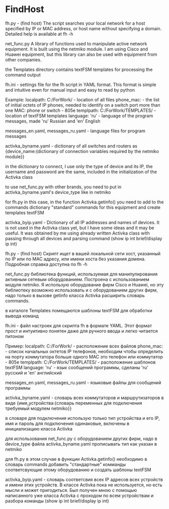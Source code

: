 # FindHost

fh.py - (find host) The script searches your local network for a host specified by IP or MAC address, or host name without specifying a domain.
Detailed help is available at fh -h

net_func.py A library of functions used to manipulate active network equipment. It is built using the netmiko module. I am using Cisco and Huawei equipment, but this library can also be used with equipment from other companies. 

the Templates directory contains textFSM templates for processing the command output

fh.ini - settings file for the fh script in YAML format. This format is simple and intuitive even for manual input and easy to read by python

Example:
	localpath: C:/ForWork/ - location of all files
	phone_mac: - the list of initial octets of IP phones, needed to identify on a switch port more than one MAC: phone or switch
	- 805e
	templpath: C:/ForWork/TEMPLATES/ - location of textFSM templates
	language: 'ru' - language of the program messages, made 'ru' Russian and 'en' English

messages_en.yaml, messages_ru.yaml - language files for program messages

activka_byname.yaml - dictionary of all switches and routers as
{device_name:{dictionary of connection variables required by the netmiko module}}

in the dictionary to connect, I use only the type of device and its IP, the username and password are the same, included in the initialization of the Activka class

to use net_func.py with other brands, you need to put in activka_byname.yaml's device_type like in netmiko 

for fh.py in this case, in the function Activka.getinfo() you need to add to the commands dictionary "standard" commands for this equipment and create templates textFSM

activka_byip.yaml - Dictionary of all IP addresses and names of devices. It is not used in the Activka class yet, but I have some ideas and it may be useful. It was obtained by me using already written Activka class with passing through all devices and parsing command (show ip int brief/display ip int)


fh.py - (find host) Скрипт ищет в вашей локальной сети хост, указанный по IP или по MAC адресу, или имени хоста без указания домена.
Подробная справка доступна по fh -h

net_func.py библиотека функций, используемая для манипулирования активным сетевым оборудованием. Построена с использованием модуля netmiko. Я использую оборудование фирм Cisco и Huawei, но эту библиотеку возможно использовать и с оборудованием других фирм, надо только в вызове getinfo класса Activka расширить словарь commands. 

в каталоге Templates помещаются шаблоны textFSM для обработки вывода команд

fh.ini - файл настроек для скрипта fh в формате YAML. Этот формат прост и интуитивно понятен даже для ручного ввода и легко читается питоном

Пример:
	localpath: C:/ForWork/ 		- расположение всех файлов
	phone_mac: 		- список начальных октетов IP телефонов, необходим чтобы определить на порту коммутатора больше одного MAC это телефон или  коммутатор
	- 805e
	templpath: C:/ForWork/TEMPLATES/	- расположение шаблонов textFSM
	language: 'ru'		- язык сообщений программы, сделаны 'ru' русский и 'en' английский

messages_en.yaml, messages_ru.yaml - языковые файлы для сообщений программы

activka_byname.yaml - словарь всех коммутаторов и маршрутизаторов в виде
{имя_устройства:{словарь переменных для подключения требуемый модулем netmiko}}

в словаре для подключения использую только тип устройства и его IP, имя и пароль для подключения одинаковые, включены в инициализацию класса Activka

для использования net_func.py с оборудованием других фирм, надо в device_type файла activka_byname.yaml прописывать тип как указан в netmiko

для fh.py в этом случае в функции Activka.getinfo() необходимо в словарь commands добавить "стандартные" комманды соответсвующие этому оборудованию и создать шаблоны textFSM

activka_byip.yaml - словарь соответсвия всех IP адресов всех устройств и имени этих устройств. В классе Activka пока не используется, но есть мысли и может пригодиться. Был получен мною с помощью написанного уже класса Activka с проходом по всем устройствам и разбора команды (show ip int brief/display ip int)


